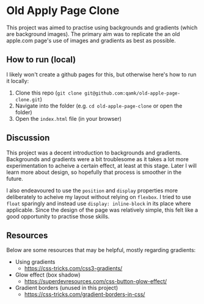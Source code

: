 # Old Apply Page Clone
This project was aimed to practise using backgrounds and gradients (which are background images). The primary aim was to replicate the an old apple.com page's use of images and gradients as best as possible.

## How to run (local)
I likely won't create a github pages for this, but otherwise here's how to run it locally:
1. Clone this repo (`git clone git@github.com:qamk/old-apple-page-clone.git`)
2. Navigate into the folder (e.g. `cd old-apple-page-clone` or open the folder)
3. Open the `index.html` file (in your browser)

## Discussion
This project was a decent introduction to backgrounds and gradients. Backgrounds and gradients were a bit troublesome as it takes a lot more experimentation to acheive a certain effect, at least at this stage. Later I will learn more about design, so hopefully that process is smoother in the future.

I also endeavoured to use the `position` and `display` properties more deliberately to acheive my layout without relying on `flexbox`. I tried to use `float` sparingly and instead use `display: inline-block` in its place where applicable. Since the design of the page was relatively simple, this felt like a good opportunity to practise those skills.

## Resources
Below are some resources that may be helpful, mostly regarding gradients:
- Using gradients
  - https://css-tricks.com/css3-gradients/
- Glow effect (box shadow)
  - https://superdevresources.com/css-button-glow-effect/
- Gradient borders (unused in this project)
  - https://css-tricks.com/gradient-borders-in-css/
